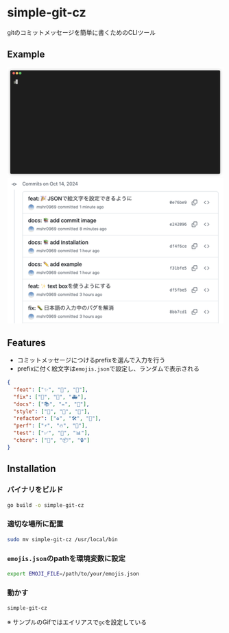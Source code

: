 # simple-git-cz
gitのコミットメッセージを簡単に書くためのCLIツール

## Example
![example](images/render1728894358336.gif)
![example](images/commits.png)

## Features
- コミットメッセージにつけるprefixを選んで入力を行う
- prefixに付く絵文字は`emojis.json`で設定し、ランダムで表示される
```json
{
  "feat": ["✨", "🚀", "🎉"],
  "fix": ["🐛", "🔧", "🚑️"],
  "docs": ["📚", "✏️", "📝"],
  "style": ["🎨", "💄", "🎯"],
  "refactor": ["♻️", "🛠️", "🔄"],
  "perf": ["⚡", "🔥", "💨"],
  "test": ["✅", "🧪", "📊"],
  "chore": ["🧹", "📦", "🔒"]
}
```

## Installation

### バイナリをビルド
```bash
go build -o simple-git-cz
```

### 適切な場所に配置
```bash
sudo mv simple-git-cz /usr/local/bin
```

### `emojis.json`のpathを環境変数に設定
```bash
export EMOJI_FILE=/path/to/your/emojis.json
```

### 動かす
```bash
simple-git-cz
```
※ サンプルのGifではエイリアスで`gc`を設定している
